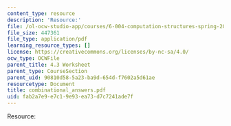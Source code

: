 ```yaml
---
content_type: resource
description: 'Resource:'
file: /ol-ocw-studio-app/courses/6-004-computation-structures-spring-2017/fab2a7e9e7c19e93ea73d7c7241ade7f_combinational_answers.pdf
file_size: 447361
file_type: application/pdf
learning_resource_types: []
license: https://creativecommons.org/licenses/by-nc-sa/4.0/
ocw_type: OCWFile
parent_title: 4.3 Worksheet
parent_type: CourseSection
parent_uid: 90810d58-5a23-ba9d-654d-f7602a5d61ae
resourcetype: Document
title: combinational_answers.pdf
uid: fab2a7e9-e7c1-9e93-ea73-d7c7241ade7f
---
```

Resource: